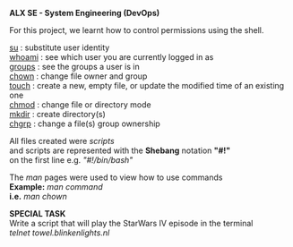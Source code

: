 <b>ALX SE - System Engineering (DevOps)</b>  
  
For this project, we learnt how to control permissions using the shell.  
  
<ins>su</ins> : substitute user identity  
<ins>whoami</ins> : see which user you are currently logged in as  
<ins>groups</ins> : see the groups a user is in  
<ins>chown</ins> : change file owner and group  
<ins>touch</ins> : create a new, empty file, or update the modified time of an existing one  
<ins>chmod</ins> : change file or directory mode  
<ins>mkdir</ins> : create directory(s)  
<ins>chgrp</ins> : change a file(s) group ownership  
  
  
All files created were <i>scripts</i>  
and scripts are represented with the <b>Shebang</b> notation <b>"#!"</b>  
on the first line e.g. <i>"#!/bin/bash"</i>  
  
  
The <i>man</i> pages were used to view how to use commands  
<b>Example:</b> <i>man command</i>  
<b>i.e.</b> <i>man chown</i>  
  
  
<b>SPECIAL TASK</b>  
Write a script that will play the StarWars IV episode in the terminal  
<i>telnet towel.blinkenlights.nl</i>  
